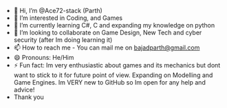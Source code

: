 - 👋 Hi, I’m @Ace72-stack (Parth)
- 👀 I’m interested in Coding, and Games
- 🌱 I’m currently learning C#, C and expanding my knowledge on python
- 💞️ I’m looking to collaborate on Game Design, New Tech and cyber security (after Im doing learning it)
- 📫 How to reach me - You can mail me on bajadparth@gmail.com
- 😄 Pronouns: He/Him
- ⚡ Fun fact: Im very enthusiastic about games and its mechanics but dont want to stick to it for future point of view. Expanding on Modelling and Game Engines. Im VERY new to GitHub so Im open for any help and advice!
- Thank you

<!---
Ace72-stack/Ace72-stack is a ✨ special ✨ repository because its `README.md` (this file) appears on your GitHub profile.
You can click the Preview link to take a look at your changes.
--->
